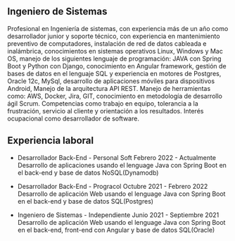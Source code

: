 ## Ingeniero de Sistemas
Profesional en Ingeniería de sistemas, con experiencia más de un año como desarrollador junior y
soporte técnico, con experiencia en mantenimiento preventivo de computadores, instalación de
red de datos cableada e inalámbrica, conocimientos en sistemas operativos Linux, Windows y Mac
OS, manejo de los siguientes lenguaje de programación: JAVA con Spring Boot y Python con
Django, conocimiento en Angular framework, gestión de bases de datos en el lenguaje SQL y
experiencia en motores de Postgres, Oracle 12c, MySql, desarrollo de aplicaciones móviles para
dispositivos Android, Manejo de la arquitectura API REST. Manejo de herramientas como: AWS,
Docker, Jira, GIT, conocimiento en metodología de desarrollo ágil Scrum. Competencias como
trabajo en equipo, tolerancia a la frustración, servicio al cliente y orientación a los resultados. Interés
ocupacional como desarrollador de software.

## Experiencia laboral
- Desarrollador Back-End - Personal Soft
Febrero 2022 - Actualmente
Desarrollo de aplicaciones usando el lenguage Java con Spring Boot en el back-end y base de
datos NoSQL(Dynamodb)

- Desarrollador Back-End - Progracol
Octubre 2021 - Febrero 2022
Desarrollo de aplicación Web usando el lenguage Java con Spring Boot en el back-end y base de
datos SQL(Postgres)

- Ingeniero de Sistemas - Independiente
Junio 2021 - Septiembre 2021
Desarrollo de aplicación Web usando el lenguage Java con Spring Boot en el back-end, front-end
con Angular y base de datos SQL(Oracle)

<!--
**nestoragredoyanten/nestoragredoyanten** is a ✨ _special_ ✨ repository because its `README.md` (this file) appears on your GitHub profile.

Here are some ideas to get you started:

- 🔭 I’m currently working on ...
- 🌱 I’m currently learning ...
- 👯 I’m looking to collaborate on ...
- 🤔 I’m looking for help with ...
- 💬 Ask me about ...
- 📫 How to reach me: ...
- 😄 Pronouns: ...
- ⚡ Fun fact: ...
-->
